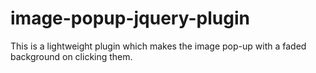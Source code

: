 # image-popup-jquery-plugin
This is a lightweight plugin which makes the image pop-up with a faded background on clicking them.
